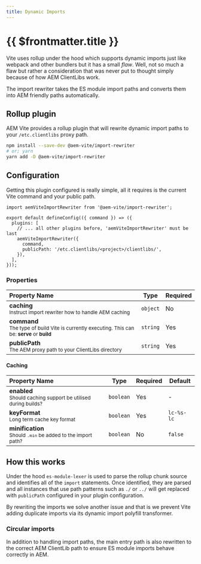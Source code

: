 ```yaml
---
title: Dynamic Imports
---
```


# {{ $frontmatter.title }}

Vite uses rollup under the hood which supports dynamic imports just like webpack and other bundlers but it has a small _flaw_. Well, not so much a flaw but rather a consideration that was never put to thought simply because of how AEM ClientLibs work.

The import rewriter takes the ES module import paths and converts them into AEM friendly paths automatically.

## Rollup plugin

AEM Vite provides a rollup plugin that will rewrite dynamic import paths to your `/etc.clientlibs` proxy path.

```bash
npm install --save-dev @aem-vite/import-rewriter
# or; yarn
yarn add -D @aem-vite/import-rewriter
```

## Configuration

Getting this plugin configured is really simple, all it requires is the current Vite command and your public path.

```js{1,6-10}
import aemViteImportRewriter from '@aem-vite/import-rewriter';

export default defineConfig(({ command }) => ({
  plugins: [
    // ... all other plugins before, 'aemViteImportRewriter' must be last
    aemViteImportRewriter({
      command,
      publicPath: '/etc.clientlibs/<project>/clientlibs/',
    }),
  ],
}));
```

### Properties

| Property Name                                                                                                    | Type     | Required |
| :--------------------------------------------------------------------------------------------------------------- | -------- | -------- |
| **caching**<br><small>Instruct import rewriter how to handle AEM caching</small>                                 | `object` | No       |
| **command**<br><small>The type of build Vite is currently executing. This can be: **serve** or **build**</small> | `string` | Yes      |
| **publicPath**<br><small>The AEM proxy path to your ClientLibs directory</small>                                 | `string` | Yes      |

#### Caching

| Property Name                                                                   | Type      | Required | Default    |
| :------------------------------------------------------------------------------ | --------- | -------- | ---------- |
| **enabled**<br><small>Should caching support be utilised during builds?</small> | `boolean` | Yes      | -          |
| **keyFormat**<br><small>Long term cache key format</small>                      | `boolean` | Yes      | `lc-%s-lc` |
| **minification**<br><small>Should `.min` be added to the import path?</small>   | `boolean` | No       | `false`    |

## How this works

Under the hood `es-module-lexer` is used to parse the rollup chunk source and identifies all of the `import` statements. Once identified, they are parsed and all instances that use path patterns such as `./` or `../` will get replaced with `publicPath` configured in your plugin configuration.

By rewriting the imports we solve another issue and that is we prevent Vite adding duplicate imports via its dynamic import polyfill transformer.

### Circular imports

In addition to handling import paths, the main entry path is also rewritten to the correct AEM ClientLib path to ensure ES module imports behave correctly in AEM.
